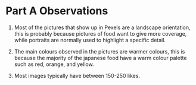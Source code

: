 # Part A Observations

1. Most of the pictures that show up in Pexels are a landscape orientation, this is probably because pictures of food want to give more coverage, while portraits are normally used to highlight a specific detail.

2. The main colours observed in the pictures are warmer colours, this is because the majority of the japanese food have a warm colour palette such as red, orange, and yellow.

3. Most images typically have between 150-250 likes.
